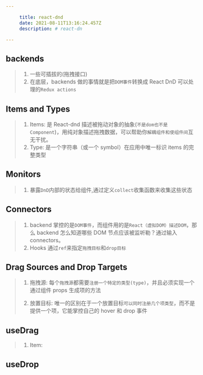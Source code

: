 ```yaml
---

     title: react-dnd
     date: 2021-08-11T13:16:24.457Z
     description: # react-dn

---
```


## backends

> 1. 一些可插拔的(拖拽接口)
> 2. 在底层，backends 做的事情就是把`DOM事件`转换成 React DnD 可以处理的`Redux actions`

## Items and Types

> 1. Items: 是 React-dnd 描述被拖动对象的抽象(`不是dom也不是Component`)，用纯对象描述拖拽数据，可以帮助你`解耦组件和使组件间`互无干扰。
> 2. Type: 是一个字符串（或一个 symbol）在应用中唯一标识 items 的完整类型

## Monitors

> 1. 暴露`DnD`内部的状态给组件,通过定义`collect`收集函数来收集这些状态

## Connectors

> 1. backend 掌控的是`DOM事件`，而组件用的是`React（虚拟DOM）描述DOM`，那么 backend 怎么知道哪些 DOM 节点应该被监听勒？通过输入 connectors。
> 2. Hooks 通过`ref`来指定`拖拽目标`和`drop目标`

## Drag Sources and Drop Targets

> 1. 拖拽源: 每个`拖拽源`都需要`注册一个特定的类型(type)`，并且必须实现一个通过组件 props 生成项的方法
>
> 2. 放置目标: 唯一的区别在于一个放置目标`可以同时注册几个项类型`，而不是提供一个项，它能掌控自己的 hover 和 drop 事件

## useDrag

> 1. Item:

## useDrop
